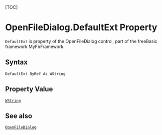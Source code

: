 [TOC]
# OpenFileDialog.DefaultExt Property

`DefaultExt` is property of the OpenFileDialog control, part of the freeBasic framework MyFbFramework.
## Syntax
```freeBasic
DefaultExt ByRef As WString
```
## Property Value
[`WString`]("https://www.freebasic.net/wiki/KeyPgWString")
## See also
[`OpenFileDialog`](OpenFileDialog.md)
